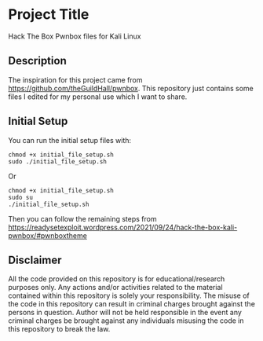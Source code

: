 # Project Title

Hack The Box Pwnbox files for Kali Linux 

## Description

The inspiration for this project came from https://github.com/theGuildHall/pwnbox. This repository just contains some files I edited for my personal use which I want to share.

## Initial Setup

You can run the initial setup files with:
```
chmod +x initial_file_setup.sh
sudo ./initial_file_setup.sh
```
Or
```
chmod +x initial_file_setup.sh
sudo su 
./initial_file_setup.sh
```

Then you can follow the remaining steps from https://readysetexploit.wordpress.com/2021/09/24/hack-the-box-kali-pwnbox/#pwnboxtheme


## Disclaimer
All the code provided on this repository is for educational/research purposes only. Any actions and/or activities related to the material contained within this repository is solely your responsibility. The misuse of the code in this repository can result in criminal charges brought against the persons in question. Author will not be held responsible in the event any criminal charges be brought against any individuals misusing the code in this repository to break the law.



